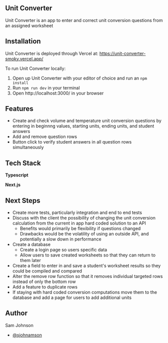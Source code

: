 
## Unit Converter  
Unit Converter is an app to enter and correct unit conversion questions from an assigned worksheet

## Installation
Unit Converter is deployed through Vercel at: https://unit-converter-smoky.vercel.app/

To run Unit Converter locally:
1. Open up Unit Converter with your editor of choice and run an `npm install`
2. Run `npm run dev` in your terminal
3. Open http://localhost:3000/ in your browser

## Features

- Create and check volume and temperature unit conversion questions by entering in beginnng values, starting units, ending units, and student answers
- Add and remove question rows
- Button click to verify student answers in all question rows simultaneously

## Tech Stack
**Typescript**

**Next.js** 

## Next Steps
- Create more tests, particularly integration and end to end tests
- Discuss with the client the possibility of changing the unit conversion calculation from the current in app hard coded solution to an API
    - Benefits would primarily be flexibility if questions changed
    - Drawbacks would be the volatility of using an outside API, and potentially a slow down in performance
- Create a database 
    - Create a login page so users specific data
    - Allow users to save created worksheets so that they can return to them later
- Create a field to enter in and save a student's worksheet results so they could be compiled and compared
- Alter the remove row function so that it removes individual targeted rows instead of only the bottom row
- Add a feature to duplicate rows 
- If staying with hard coded conversion computations move them to the database and add a page for users to add additional units


## Author
Sam Johnson 
- [@sjohnamson](https://www.github.com/sjohnamson)
